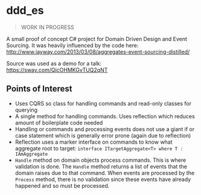 # ddd_es
> WORK IN PROGRESS

A small proof of concept C# project for Domain Driven Design and Event Sourcing.
It was heavily influenced by the code here: http://www.jayway.com/2013/03/08/aggregates-event-sourcing-distilled/

Source was used as a demo for a talk: https://sway.com/QjcOHMKGvTUQ2qNT

## Points of Interest
- Uses CQRS so class for handling commands and read-only classes for querying
- A single method for handling commands. Uses reflection which reduces amount of boilerplate code needed
- Handling or commands and processing events does not use a giant if or case statement which is generally error prone (again due to reflection)
- Reflection uses a marker interface on commands to know what aggregate root to target: `interface ITargetAggregate<T> where T : IAmAggregate`
- `Handle` method on domain objects process commands. This is where validation is done. The `Handle` method returns a list of events that the domain raises due to that command. 
When events are processed by the `Process` method, there is no validation since these events have already happened and so must be processed.

